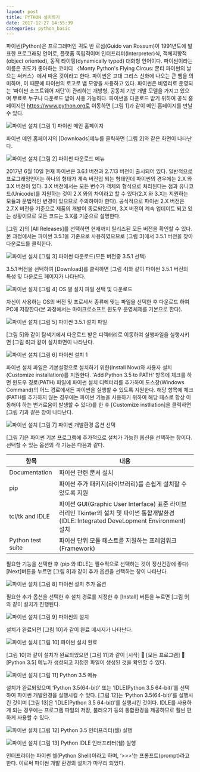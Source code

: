 ```yaml
---
layout: post
title: PYTHON 설치하기
date: 2017-12-27 14:55:39
categories: python_basic
---
```


파이썬(Python)은 프로그래머인 귀도 반 로섬(Guido van Rossum)이 1991년도에 발표한 프로그래밍 언어로, 플랫폼 독립적이며 인터프리터(Interpreter)식, 객체지향적(object oriented), 동적 타이핑(dynamically typed) 대화형 언어이다. 파이썬이라는 이름은 귀도가 좋아하는 코미디 〈Monty Python's Flying Circus: 몬티 파이썬의 날으는 써커스〉에서 따온 것이라고 한다. 파이썬은 고대 그리스 신화에 나오는 큰 뱀을 의미하며, 이 때문에 파이썬의 로고로 뱀 모양을 사용하고 있다.
파이썬은 비영리로 운영되는 ‘파이썬 소프트웨어 재단’이 관리하는 개방형, 공동체 기반 개발 모델을 가지고 있으며 무료로 누구나 다운로드 받아 사용 가능하다.
파이썬을 다운로드 받기 위하여 공식 홈페이지인 https://www.python.org로 이동하면 [그림 1]과 같이 메인 홈페이지를 만날 수 있다.

![파이썬 설치](/asset/study/python_basic/1/1.png)
[그림 1] 파이썬 메인 홈페이지

파이썬 메인 홈페이지의 [Downloads]메뉴를 클릭하면 [그림 2]와 같은 화면이 나타난다.

![파이썬 설치](/asset/study/python_basic/1/2.png)
[그림 2] 파이썬 다운로드 메뉴

2017년 6월 10일 현재 파이썬은 3.6.1 버전과 2.7.13 버전이 출시되어 있다. 일반적으로 프로그래밍언어는 하나의 형태가 계속 버전업 되는 형태인데 파이썬의 경우에는 2.X 와 3.X 버전이 있다. 3.X 버전에서는 모든 변수가 객체의 형식으로 처리된다는 점과 유니코드(Unicode)를 지원하는 것이 2.X 와의 차이라고 할 수 있다(2.X 와 3.X는 지원하는 모듈과 문법적인 변경이 있으므로 주의하여야 한다). 
공식적으로 파이썬 2.X 버전은 2.7.X 버전을 기준으로 제품의 개발이 종료되었으며, 3.X 버전이 계속 업데이트 되고 있는 상황이므로 모든 코드는 3.X를 기준으로 설명한다.

[그림 2]의 [All Releases]를 선택하면 현재까지 릴리즈된 모든 버전을 확인할 수 있다. 본 과정에서는 파이썬 3.5.1을 기준으로 사용하였으므로 [그림 3]에서 3.5.1 버전을 찾아 다운로드를 클릭한다.

![파이썬 설치](/asset/study/python_basic/1/3.png)
[그림 3] 파이썬 다운로드(모든 버전중 3.5.1 선택)

3.5.1 버전을 선택하여 [Download]를 클릭하면 [그림 4]와 같이 파이썬 3.5.1 버전의 특성 및 다운로드 페이지가 나타난다.

![파이썬 설치](/asset/study/python_basic/1/4.png)
[그림 4] OS 별 설치 파일 선택 및 다운로드

자신이 사용하는 OS의 버전 및 프로세서 종류에 맞는 파일을 선택한 후 다운로드 하여 PC에 저장한다(본 과정에서는 마이크로소프트 윈도우 운영체제를 기본으로 한다).

![파이썬 설치](/asset/study/python_basic/1/5.png)
[그림 5] 파이썬 3.5.1 설치 파일

[그림 5]와 같이 탐색기에서 다운로드 받은 디렉터리로 이동하여 실행파일을 실행시키면 [그림 6]과 같이 설치화면이 나타난다.

![파이썬 설치](/asset/study/python_basic/1/6.png)
[그림 6] 파이썬 설치 1

파이썬 설치 파일은 기본설정으로 설치하기 위한(Install Now)와 사용자 설치(Customize installation)를 지원한다. ‘Add Python 3.5 to PATH’ 항목에 체크를 하면 윈도우 경로(PATH) 파일에 파이썬 설치 디렉터리를 추가하여 도스창(Windows Command)의 어느 경로에서든 파이썬을 실행할 수 있도록 지원한다. 해당 항목에 체크(PATH를 추가하지 않는 경우에는 파이썬 기능을 사용하기 위하여 해당 패스로 항상 이동해야 하는 번거로움이 발생할 수 있다)를 한 후 [Customize instllation]을 클릭하면 [그림 7]과 같은 창이 나타난다. 

![파이썬 설치](/asset/study/python_basic/1/7.png)
[그림 7] 파이썬 개발환경 옵션 선택

[그림 7]은 파이썬 기본 프로그램에 추가적으로 설치가 가능한 옵션을 선택하는 창이다. 선택할 수 있는 옵션의 각 기능은 다음과 같다.

| 항목 | 내용 |
|--------|--------|
|   Documentation     |   파이썬 관련 문서 설치     |
|pip	|파이썬 추가 패키지(라이브러리)를 손쉽게 설치할 수 있도록 지원|
|tcl/tk and IDLE|	파이썬 GUI(Graphic User Interface) 표준 라이브러리인 Tkinter의 설치 및  파이썬 통합개발환경(IDLE: Integrated DeveLopment Environment) 설치|
|Python test suite|	파이썬 단위 모듈 테스트를 지원하는 프레임워크(Framework)|

필요한 기능을 선택한 후 (pip 와 IDLE는 필수적으로 선택하는 것이 정신건강에 좋다) [Next]버튼을 누르면 [그림 8]과 같이 추가 옵션을 선택하는 창이 나타난다.

![파이썬 설치](/asset/study/python_basic/1/8.png)
[그림 8] 파이썬 설치 추가 옵션

필요한 추가 옵션을 선택한 후 설치 경로를 지정한 후 [Install] 버튼을 누르면 [그림 9]와 같이 설치가 진행된다.

![파이썬 설치](/asset/study/python_basic/1/9.png)
[그림 9] 파이썬의 설치

설치가 완료되면 [그림 10]과 같이 완료 메시지가 나타난다.

![파이썬 설치](/asset/study/python_basic/1/10.png)
[그림 10] 파이썬 설치 완료

[그림 10]과 같이 설치가 완료되었으면 [그림 11]과 같이 [시작]  [모든 프로그램]  [Python 3.5] 메뉴가 생성되고 지정한 파일이 생성된 것을 확인할 수 있다.

![파이썬 설치](/asset/study/python_basic/1/11.png)
[그림 11] Python 3.5 메뉴

설치가 완료되었으며 ‘Python 3.5(64-bit)’ 또는 ‘IDLE(Python 3.5 64-bit)’를 선택하여 파이썬 개발환경을 실행시킬 수 있다. [그림 12]는 ‘Python 3.5(64-bit)’를 실행시킨 것이며 [그림 13]은 ‘IDLE(Python 3.5 64-bit)’를 실행시킨 것이다. IDLE를 사용하게 되는 경우에는 프로그램 파일의 저장, 불러오기 등의 통합환경을 제공하므로 훨씬 편하게 사용할 수 있다.

![파이썬 설치](/asset/study/python_basic/1/12.png)
[그림 12] Python 3.5 인터프리터(쉘) 실행


![파이썬 설치](/asset/study/python_basic/1/13.png)
[그림 13] Python IDLE 인터프리터(쉘) 실행

인터프리터는 파이썬 쉘(Python Shell)이라고 하며, ‘>>>’는 프롬프트(prompt)라고 한다. 이로써 파이썬 개발 환경의 설치가 마무리 되었다.